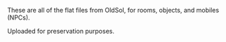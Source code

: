 These are all of the flat files from OldSoI, for rooms, objects, and mobiles (NPCs). 

Uploaded for preservation purposes.
